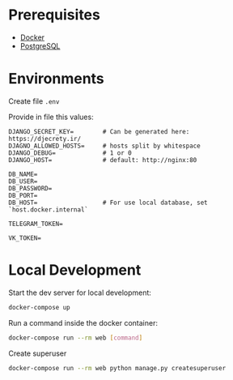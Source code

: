 # Prerequisites

- [Docker](https://docs.docker.com/engine/install/ubuntu/)
- [PostgreSQL](https://www.postgresql.org/)

# Environments

Create file `.env`

Provide in file this values:

```
DJANGO_SECRET_KEY=        # Can be generated here: https://djecrety.ir/
DJAGNO_ALLOWED_HOSTS=     # hosts split by whitespace
DJANGO_DEBUG=             # 1 or 0
DJANGO_HOST=              # default: http://nginx:80

DB_NAME=
DB_USER=
DB_PASSWORD=
DB_PORT=
DB_HOST=                  # For use local database, set `host.docker.internal` 
```

```
TELEGRAM_TOKEN=
```
```
VK_TOKEN=
```
# Local Development

Start the dev server for local development:
```bash
docker-compose up
```

Run a command inside the docker container:

```bash
docker-compose run --rm web [command]
```

Create superuser

```bash
docker-compose run --rm web python manage.py createsuperuser
```